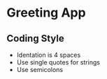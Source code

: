 Greeting App
===

## Coding Style

* Identation is 4 spaces
* Use single quotes for strings
* Use semicolons

